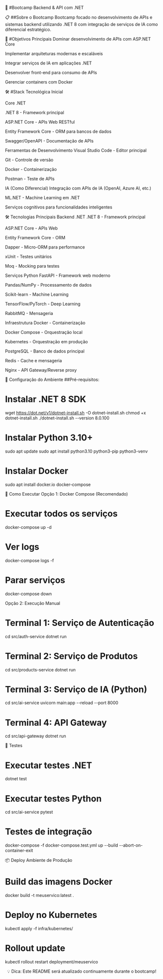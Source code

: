 🚀 #Bootcamp Backend & API com .NET

📋 ##Sobre o Bootcamp
Bootcamp focado no desenvolvimento de APIs e sistemas backend utilizando .NET 8 com integração de serviços de IA como diferencial estratégico.

🎯 #Objetivos Principais
Dominar desenvolvimento de APIs com ASP.NET Core

Implementar arquiteturas modernas e escaláveis

Integrar serviços de IA em aplicações .NET

Desenvolver front-end para consumo de APIs

Gerenciar containers com Docker

🛠️ #Stack Tecnológica Inicial

Core .NET

.NET 8 - Framework principal

ASP.NET Core - APIs Web RESTful

Entity Framework Core - ORM para bancos de dados

Swagger/OpenAPI - Documentação de APIs

Ferramentas de Desenvolvimento
Visual Studio Code - Editor principal

Git - Controle de versão

Docker - Containerização

Postman - Teste de APIs

IA (Como Diferencial)
Integração com APIs de IA (OpenAI, Azure AI, etc.)

ML.NET - Machine Learning em .NET

Serviços cognitivos para funcionalidades inteligentes

🛠️ Tecnologias Principais
Backend .NET
.NET 8 - Framework principal

ASP.NET Core - APIs Web

Entity Framework Core - ORM

Dapper - Micro-ORM para performance

xUnit - Testes unitários

Moq - Mocking para testes

Serviços Python
FastAPI - Framework web moderno

Pandas/NumPy - Processamento de dados

Scikit-learn - Machine Learning

TensorFlow/PyTorch - Deep Learning

RabbitMQ - Mensageria

Infraestrutura
Docker - Containerização

Docker Compose - Orquestração local

Kubernetes - Orquestração em produção

PostgreSQL - Banco de dados principal

Redis - Cache e mensageria

Nginx - API Gateway/Reverse proxy

🔧 Configuração do Ambiente
##Pré-requisitos:

# Instalar .NET 8 SDK

wget https://dot.net/v1/dotnet-install.sh -O dotnet-install.sh
chmod +x dotnet-install.sh
./dotnet-install.sh --version 8.0.100

# Instalar Python 3.10+

sudo apt update
sudo apt install python3.10 python3-pip python3-venv

# Instalar Docker

sudo apt install docker.io docker-compose

🚀 Como Executar
Opção 1: Docker Compose (Recomendado)

# Executar todos os serviços

docker-compose up -d

# Ver logs

docker-compose logs -f

# Parar serviços

docker-compose down

Opção 2: Execução Manual

# Terminal 1: Serviço de Autenticação

cd src/auth-service
dotnet run

# Terminal 2: Serviço de Produtos

cd src/products-service
dotnet run

# Terminal 3: Serviço de IA (Python)

cd src/ai-service
uvicorn main:app --reload --port 8000

# Terminal 4: API Gateway

cd src/api-gateway
dotnet run

🧪 Testes

# Executar testes .NET

dotnet test

# Executar testes Python

cd src/ai-service
pytest

# Testes de integração

docker-compose -f docker-compose.test.yml up --build --abort-on-container-exit

📦 Deploy
Ambiente de Produção

# Build das imagens Docker

docker build -t meuservico:latest .

# Deploy no Kubernetes

kubectl apply -f infra/kubernetes/

# Rollout update

kubectl rollout restart deployment/meuservico

<div align="center">
💡 Dica: Este README será atualizado continuamente durante o bootcamp!

</div>
